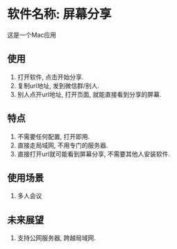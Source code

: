 # 软件名称: 屏幕分享

这是一个Mac应用

## 使用
1. 打开软件, 点击开始分享.
2. 复制url地址, 发到微信群/别人.
3. 别人点开url地址, 打开页面, 就能直接看到分享的屏幕.

## 特点
1. 不需要任何配置, 打开即用.
2. 直接走局域网, 不用专门的服务器. 
3. 直接打开url就可能看到屏幕分享, 不需要其他人安装软件.

## 使用场景
1. 多人会议

## 未来展望
1. 支持公网服务器, 跨越局域网.
